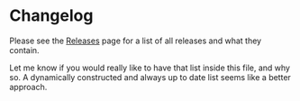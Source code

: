 # Changelog

Please see the [Releases](https://github.com/cargo-public-api/cargo-public-api/releases) page for a list of all releases and what they contain.

Let me know if you would really like to have that list inside this file, and why so. A dynamically constructed and always up to date list seems like a better approach.
